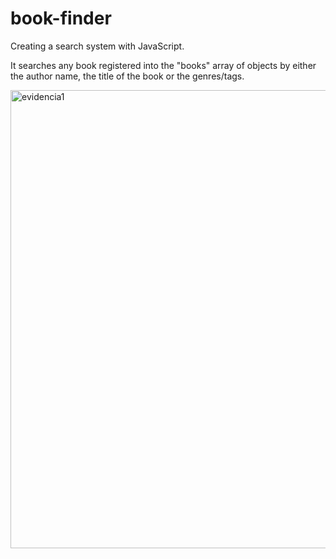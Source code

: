 # book-finder
Creating a search system with JavaScript.

It searches any book registered into the "books" array of objects by either the author name, the title of the book or the genres/tags.

<img width="733" alt="evidencia1" src="https://github.com/jonssond/book-finder/assets/127747838/4d4c5e11-2238-4158-8018-b56fd7769b2c">
